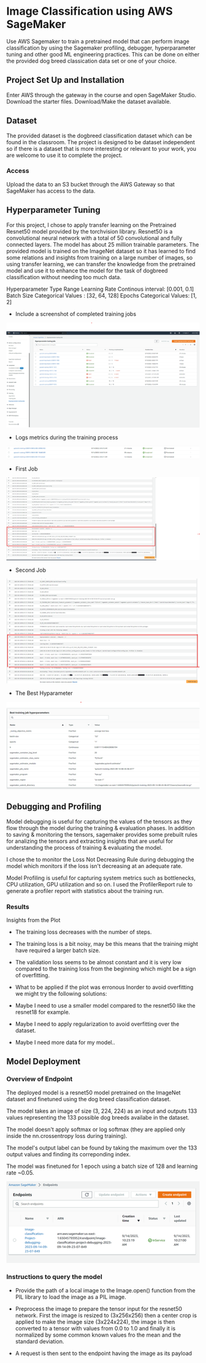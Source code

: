 # Image Classification using AWS SageMaker

Use AWS Sagemaker to train a pretrained model that can perform image classification by using the Sagemaker profiling, debugger, hyperparameter tuning and other good ML engineering practices. This can be done on either the provided dog breed classication data set or one of your choice.

## Project Set Up and Installation
Enter AWS through the gateway in the course and open SageMaker Studio. 
Download the starter files.
Download/Make the dataset available. 

## Dataset
The provided dataset is the dogbreed classification dataset which can be found in the classroom.
The project is designed to be dataset independent so if there is a dataset that is more interesting or relevant to your work, you are welcome to use it to complete the project.

### Access
Upload the data to an S3 bucket through the AWS Gateway so that SageMaker has access to the data. 

## Hyperparameter Tuning
For this project, I chose to apply transfer learning on the Pretrained Resnet50 model provided by the torchvision library. Resnet50 is a convolutional neural network with a total of 50 convolutional and fully connected layers. The model has about 25 million trainable parameters. The provided model is trained on the ImageNet dataset so it has learned to find some relations and insights from training on a large number of images, so using transfer learning, we can transfer the knowledge from the pretrained model and use it to enhance the model for the task of dogbreed classification without needing too much data.

Hyperparameter	Type	             Range
Learning Rate	    Continous	    interval: [0.001, 0.1]
Batch Size	           Categorical	    Values : [32, 64, 128]
Epochs	                 Categorical	  Values: [1, 2]


- Include a screenshot of completed training jobs

![Image1](https://github.com/calvin22580/Udacity-Dog-Breed-Classification/blob/main/Screenshot/Screenshot%202023-09-14%20103850.png?raw=true)


- Logs metrics during the training process

![Image2](https://github.com/calvin22580/Udacity-Dog-Breed-Classification/blob/main/Screenshot/Screenshot%202023-09-14%20104136.png?raw=true)


- First Job

![Image3](https://github.com/calvin22580/Udacity-Dog-Breed-Classification/blob/main/Screenshot/Screenshot%202023-09-14%20104412.png?raw=true)


- Second Job

![Image4](https://github.com/calvin22580/Udacity-Dog-Breed-Classification/blob/main/Screenshot/Screenshot%202023-09-14%20104753.png?raw=true)


- The Best Hyparameter

![Image6](https://github.com/calvin22580/Udacity-Dog-Breed-Classification/blob/main/Screenshot/Screenshot%202023-09-14%20105210.png?raw=true)





## Debugging and Profiling
Model debugging is useful for capturing the values of the tensors as they flow through the model during the training & evaluation phases. In addition to saving & monitoring the tensors, sagemaker provides some prebuilt rules for analizing the tensors and extracting insights that are useful for understanding the process of training & evaluating the model.

I chose the to monitor the Loss Not Decreasing Rule during debugging the model which monitors if the loss isn't decreasing at an adequate rate.

Model Profiling is useful for capturing system metrics such as bottlenecks, CPU utilization, GPU utilization and so on. I used the ProfilerReport rule to generate a profiler report with statistics about the training run.

### Results
Insights from the Plot

* The training loss decreases with the number of steps.
* The training loss is a bit noisy, may be this means that the training might have required a larger batch size.
* The validation loss seems to be almost constant and it is very low compared to the training loss from the beginning which might be a sign of overfitting.
* What to be applied if the plot was erronous Inorder to avoid overfitting we might try the following solutions:

* Maybe I need to use a smaller model compared to the resnet50 like the resnet18 for example.
* Maybe I need to apply regularization to avoid overfitting over the dataset.
* Maybe I need more data for my model..


## Model Deployment

### Overview of Endpoint
The deployed model is a resnet50 model pretrained on the ImageNet dataset and finetuned using the dog breed classification dataset.

The model takes an image of size (3, 224, 224) as an input and outputs 133 values representing the 133 possible dog breeds availabe in the dataset.

The model doesn't apply softmax or log softmax (they are applied only inside the nn.crossentropy loss during training).

The model's output label can be found by taking the maximum over the 133 output values and finding its correponding index.

The model was finetuned for 1 epoch using a batch size of 128 and learning rate ~0.05.


![Image7](https://github.com/calvin22580/Udacity-Dog-Breed-Classification/blob/main/Screenshot/Screenshot%202023-09-14%20110414.png?raw=true)



### Instructions to query the model
* Provide the path of a local image to the Image.open() function from the PIL library to load the image as a PIL image.

* Preprocess the image to prepare the tensor input for the resnet50 network. First the image is resized to (3x256x256) then a center crop is applied to make the image size (3x224x224), the image is then converted to a tensor with values from 0.0 to 1.0 and finally it is normalized by some common known values fro the mean and the standard deviation.

* A request is then sent to the endpoint having the image as its payload

